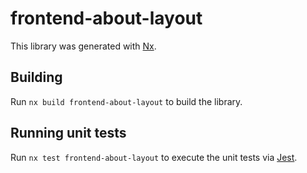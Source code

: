 # frontend-about-layout

This library was generated with [Nx](https://nx.dev).

## Building

Run `nx build frontend-about-layout` to build the library.

## Running unit tests

Run `nx test frontend-about-layout` to execute the unit tests via [Jest](https://jestjs.io).
